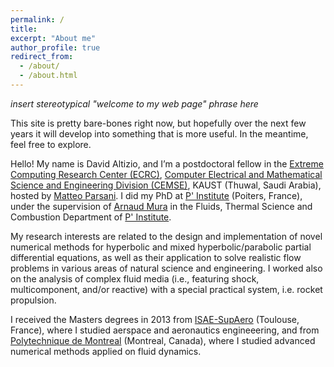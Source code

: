 ```yaml
---
permalink: /
title: 
excerpt: "About me"
author_profile: true
redirect_from: 
  - /about/
  - /about.html
---
```


*insert stereotypical "welcome to my web page" phrase here* 

This site is pretty bare-bones right now, but hopefully over the next few years it will develop into something that is more useful. In the meantime, feel free to explore.

Hello! My name is David Altizio, and I’m a postdoctoral fellow in the [Extreme Computing Research Center (ECRC)](https://ecrc.kaust.edu.sa/), [Computer Electrical and Mathematical Science and Engineering Division (CEMSE)](https://cemse.kaust.edu.sa/), KAUST (Thuwal, Saudi Arabia), hosted by [Matteo Parsani](https://www.kaust.edu.sa/en/study/faculty/matteo-parsani). I did my PhD at [P' Institute](https://www.pprime.fr) (Poiters, France), under the supervision of [Arnaud Mura](https://www.researchgate.net/profile/Arnaud_Mura) in the Fluids, Thermal Science and Combustion Department of [P' Institute](https://www.pprime.fr).

My research interests are related to the design and implementation of novel numerical methods for hyperbolic and mixed hyperbolic/parabolic partial differential equations, as well as their application to solve realistic flow problems in various areas of natural science and engineering. I worked also on the analysis of complex fluid media (i.e., featuring shock, multicomponent, and/or reactive) with a special practical system, i.e. rocket propulsion.

I received the Masters degrees in 2013 from [ISAE-SupAero](https://www.isae-supaero.fr/en/) (Toulouse, France), where I studied aerspace and aeronautics engineeering, and from 
[Polytechnique de Montreal](https://www.polymtl.ca/) (Montreal, Canada), where I studied advanced numerical methods applied on fluid dynamics.
